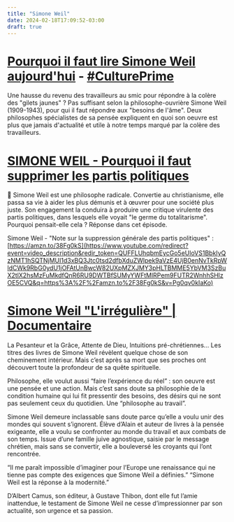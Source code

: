 ```yaml
---
title: "Simone Weil"
date: 2024-02-18T17:09:52-03:00
draft: true
---
```


# [Pourquoi il faut lire Simone Weil aujourd'hui](https://www.youtube.com/watch?v=2ZJCrhkDuC4) - [#CulturePrime](https://www.youtube.com/hashtag/cultureprime)

Une hausse du revenu des travailleurs au smic pour répondre à la colère des "gilets jaunes" ? Pas suffisant selon la philosophe-ouvrière Simone Weil (1909-1943), pour qui il faut répondre aux "besoins de l'âme". Deux philosophes spécialistes de sa pensée expliquent en quoi son oeuvre est plus que jamais d'actualité et utile à notre temps marqué par la colère des travailleurs.  

# [SIMONE WEIL - Pourquoi il faut supprimer les partis politiques](https://www.youtube.com/watch?v=Pg0qv0kIaKo)

📏 Simone Weil est une philosophe radicale. Convertie au christianisme, elle passa sa vie à aider les plus démunis et à œuvrer pour une société plus juste. Son engagement la conduira à produire une critique virulente des partis politiques, dans lesquels elle voyait "le germe du totalitarisme". Pourquoi pensait-elle cela ? Réponse dans cet épisode. 

Simone Weil - "Note sur la suppression générale des partis politiques" : [https://amzn.to/38Fg0kS](https://www.youtube.com/redirect?event=video_description&redir_token=QUFFLUhqbmEycGo5eUloVS1BbkIyQzNMT1hSQTNjMUI1d3xBQ3Jtc0tsd2dfbXduZWlpek9aVzE4UjB0enNvTkRpWldCWk9RbG0ydU1jOFAtUnBwcW82UXpMZXJMY3pHLTBMME5YbVM3SzBuX2tlX2hsMzFuMkdfQnR6RU9DWTBfSUMyYWFtMlRPem9FUTR2WnhhSHlzOE5CVQ&q=https%3A%2F%2Famzn.to%2F38Fg0kS&v=Pg0qv0kIaKo) 

# [Simone Weil "L'irrégulière" | Documentaire](https://www.youtube.com/watch?v=l-VPa-mV0Sk)

La Pesanteur et la Grâce, Attente de Dieu, Intuitions pré-chrétiennes… Les titres des livres de Simone Weil révèlent quelque chose de son cheminement intérieur. Mais c’est après sa mort que ses proches ont découvert toute la profondeur de sa quête spirituelle. 

Philosophe, elle voulut aussi “faire l’expérience du réel” : son oeuvre est une pensée et une action. Mais c’est sans doute sa philosophie de la condition humaine qui lui fit pressentir des besoins, des désirs qui ne sont pas seulement ceux du quotidien. Une “philosophe au travail”. 

Simone Weil demeure inclassable sans doute parce qu’elle a voulu unir des mondes qui souvent s’ignorent. Élève d’Alain et auteur de livres à la pensée exigeante, elle a voulu se confronter au monde du travail et aux combats de son temps. Issue d’une famille juive agnostique, saisie par le message chrétien, mais sans se convertir, elle a bouleversé les croyants qui l’ont rencontrée. 

“Il me paraît impossible d’imaginer pour l’Europe une renaissance qui ne tienne pas compte des exigences que Simone Weil a définies.” “Simone Weil est la réponse à la modernité.” 

D’Albert Camus, son éditeur, à Gustave Thibon, dont elle fut l’amie inattendue, le testament de Simone Weil ne cesse d’impressionner par son actualité, son urgence et sa passion.
